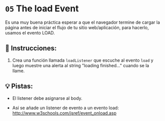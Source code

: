 # `05` The load Event

Es una muy buena práctica esperar a que el navegador termine de cargar la página antes de iniciar el flujo de tu sitio web/aplicación, para hacerlo, usamos el evento LOAD.

## 📝 Instrucciones:

1. Crea una función llamada `loadListener` que escuche al evento `load` y luego muestre una alerta al string "loading finished..." cuando se la llame.

## 💡 Pistas:

- El listener debe asignarse al body.

- Así se añade un listener de evento a un evento load: http://www.w3schools.com/jsref/event_onload.asp
